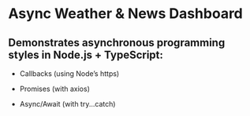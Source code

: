 # Async Weather & News Dashboard

## Demonstrates asynchronous programming styles in Node.js + TypeScript:

- Callbacks (using Node’s https)

- Promises (with axios)

- Async/Await (with try...catch)